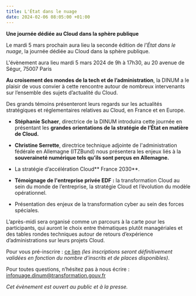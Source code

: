 ```yaml
---
title: L'État dans le nuage
date: 2024-02-06 08:05:00 +01:00
---
```


**Une journée dédiée au Cloud dans la sphère publique**

Le mardi 5 mars prochain aura lieu la seconde édition de *l’État dans le nuage*, la journée dédiée au Cloud dans la sphère publique.

L'évènement aura lieu mardi 5 mars 2024 de 9h à 17h30, au 20 avenue de Ségur, 75007 Paris

**Au croisement des mondes de la tech et de l’administration**, la DINUM a le plaisir de vous convier à cette rencontre autour de nombreux intervenants sur l’ensemble des sujets d’actualité du Cloud.

Des grands témoins présenteront leurs regards sur les actualités stratégiques et réglementaires relatives au Cloud, en France et en Europe.

* **Stéphanie Schaer**, directrice de la DINUM introduira cette journée en présentant les **grandes orientations de la stratégie de l’État en matière de Cloud.**

* **Christine Serrette**, directrice technique adjointe de l'administration fédérale en Allemagne (ITZBund) nous présentera les enjeux liés à la **souveraineté numérique tels qu’ils sont perçus en Allemagne.**

* La stratégie d’accélération Cloud** France 2030**.

* **Témoignage de l'entreprise privée EDF :** la transformation Cloud au sein du monde de l’entreprise, la stratégie Cloud et l’évolution du modèle opérationnel.

* Présentation des enjeux de la transformation cyber au sein des forces spéciales.

L’après-midi sera organisé comme un parcours à la carte pour les participants, qui auront le choix entre thématiques plutôt managériales et des tables rondes techniques autour de retours d’expérience d’administrations sur leurs projets Cloud.

Pour vous pré-inscrire : [ce lien](https://www.eventbrite.fr/e/billets-letat-dans-le-nuage-780019678857) *(les inscriptions seront définitivement validées en fonction du nombre d’inscrits et de places disponibles)*.

Pour toutes questions, n’hésitez pas à nous écrire : [infonuage.dinum@transformation.gouv.fr](mailto:infonuage.dinum@transformation.gouv.fr)

*Cet évènement est ouvert au public et à la presse.*